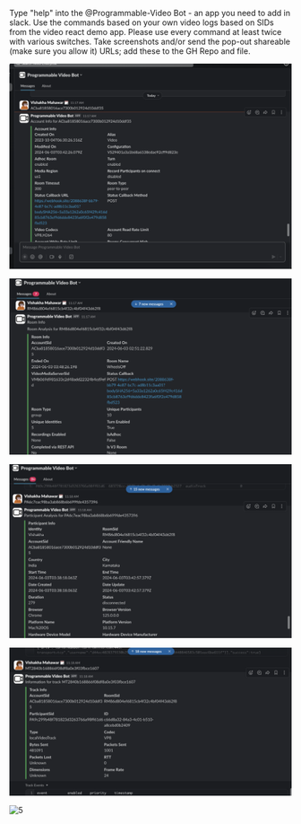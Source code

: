 
Type "help" into the @Programmable-Video Bot - an app you need to add in slack.  Use the commands based on your own video logs based on SIDs from the video react demo app.
Please use every command at least twice with various switches. Take screenshots and/or send the pop-out shareable (make sure you allow it) URLs; add these to the GH Repo and file.

![1](bot_1.png)

![2](bot_2.png)

![3](bot_3.png)

![4](bot_4.png)

![5]()


